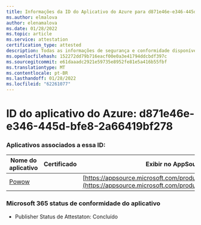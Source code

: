 ```yaml
---
title: Informações da ID do Aplicativo do Azure para d871e46e-e346-445d-bfe8-2a66419bf278
ms.author: elmalova
author: elenamalova
ms.date: 01/28/2022
ms.topic: article
ms.service: attestation
certification_type: attested
description: Todas as informações de segurança e conformidade disponíveis para d871e46e-e346-445d-bfe8-2a66419bf278.
ms.openlocfilehash: 152272dd79b716eacf00e0a3e41794ddcbdf397c
ms.sourcegitcommit: e61daaadc2921e59735e8952fe81e5a416b55fbf
ms.translationtype: MT
ms.contentlocale: pt-BR
ms.lasthandoff: 01/28/2022
ms.locfileid: "62261077"
---
```

# <a name="azure-app-id-d871e46e-e346-445d-bfe8-2a66419bf278"></a>ID do aplicativo do Azure: d871e46e-e346-445d-bfe8-2a66419bf278


### <a name="apps-associated-with-this-id"></a>Aplicativos associados a essa ID:
| **Nome do aplicativo** | **Certificado** | **Exibir no AppSource** |
|--------------|---------------|-----------------------|
| [Powow](https://docs.microsoft.com/microsoft-365-app-certification/forward/WA200002952) |  | [https://appsource.microsoft.com/product/office/WA200002952](https://appsource.microsoft.com/product/office/WA200002952) |

### <a name="microsoft-365-app-compliance-status"></a>Microsoft 365 status de conformidade do aplicativo
- Publisher Status de Attestaton: Concluído
